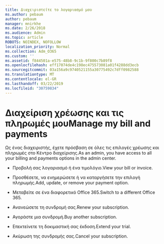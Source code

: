```yaml
---
title: Διαχειριστείτε το λογαριασμό μου
ms.author: pebaum
author: pebaum
manager: mnirkhe
ms.date: 2/26/2018
ms.audience: Admin
ms.topic: article
ROBOTS: NOINDEX, NOFOLLOW
localization_priority: Normal
ms.collection: Adm_O365
ms.custom: ''
ms.assetid: f844501a-e575-48b8-9c1b-9f800c7b89f8
ms.openlocfilehash: eff17074de4c198ec475573081a01f4288dd3ecb
ms.sourcegitcommit: 03a156a9c9740521155a30775492c7dff0982588
ms.translationtype: MT
ms.contentlocale: el-GR
ms.lasthandoff: 03/22/2019
ms.locfileid: "30759834"
---
```

# <a name="manage-my-bill-and-payments"></a><span data-ttu-id="932dd-102">Διαχείριση χρέωσης και τις πληρωμές μου</span><span class="sxs-lookup"><span data-stu-id="932dd-102">Manage my bill and payments</span></span>

<span data-ttu-id="932dd-103">Ως ένας διαχειριστής, έχετε πρόσβαση σε όλες τις επιλογές χρέωσης και πληρωμές στο Κέντρο διαχείρισης.</span><span class="sxs-lookup"><span data-stu-id="932dd-103">As an admin, you have access to all your billing and payments options in the admin center.</span></span>
  
- <span data-ttu-id="932dd-104">Προβολή σας λογαριασμό ή ένα τιμολόγιο.</span><span class="sxs-lookup"><span data-stu-id="932dd-104">View your bill or invoice.</span></span>
    
- <span data-ttu-id="932dd-105">Προσθέσετε, να ενημερώσετε ή να καταργήσετε την επιλογή πληρωμής.</span><span class="sxs-lookup"><span data-stu-id="932dd-105">Add, update, or remove your payment option.</span></span>
    
- <span data-ttu-id="932dd-106">Μεταβείτε σε ένα διαφορετικό Office 365.</span><span class="sxs-lookup"><span data-stu-id="932dd-106">Switch to a different Office 365.</span></span>
    
- <span data-ttu-id="932dd-107">Ανανεώσετε τη συνδρομή σας.</span><span class="sxs-lookup"><span data-stu-id="932dd-107">Renew your subscription.</span></span>
    
- <span data-ttu-id="932dd-108">Αγοράστε μια συνδρομή.</span><span class="sxs-lookup"><span data-stu-id="932dd-108">Buy another subscription.</span></span>
    
- <span data-ttu-id="932dd-109">Επεκτείνετε τη δοκιμαστική σας έκδοση.</span><span class="sxs-lookup"><span data-stu-id="932dd-109">Extend your trial.</span></span>
    
- <span data-ttu-id="932dd-110">Ακύρωση της συνδρομής σας.</span><span class="sxs-lookup"><span data-stu-id="932dd-110">Cancel your subscription.</span></span>
    

